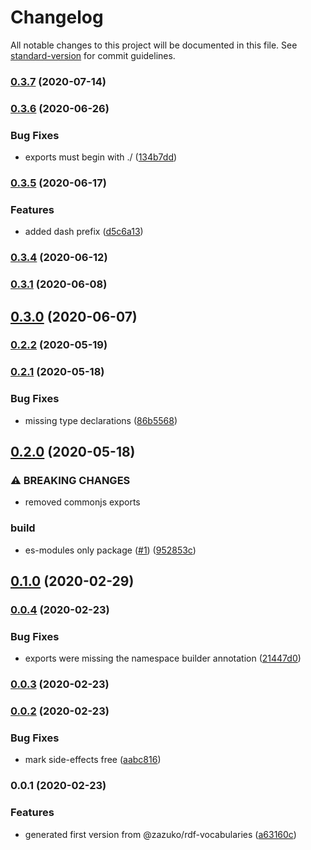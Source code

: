 # Changelog

All notable changes to this project will be documented in this file. See [standard-version](https://github.com/conventional-changelog/standard-version) for commit guidelines.

### [0.3.7](https://github.com/tpluscode/rdf-ns-builders/compare/v0.3.6...v0.3.7) (2020-07-14)

### [0.3.6](https://github.com/tpluscode/rdf-ns-builders/compare/v0.3.5...v0.3.6) (2020-06-26)


### Bug Fixes

* exports must begin with ./ ([134b7dd](https://github.com/tpluscode/rdf-ns-builders/commit/134b7dd4bc83a10806a10f439787f797e163aa53))

### [0.3.5](https://github.com/tpluscode/rdf-ns-builders/compare/v0.3.4...v0.3.5) (2020-06-17)


### Features

* added dash prefix ([d5c6a13](https://github.com/tpluscode/rdf-ns-builders/commit/d5c6a13d9ee51a8e3599d507bc5e90071d004ec1))

### [0.3.4](https://github.com/tpluscode/rdf-ns-builders/compare/v0.3.3...v0.3.4) (2020-06-12)

### [0.3.1](https://github.com/tpluscode/rdf-ns-builders/compare/v0.3.0...v0.3.1) (2020-06-08)

## [0.3.0](https://github.com/tpluscode/rdf-ns-builders/compare/v0.2.2...v0.3.0) (2020-06-07)

### [0.2.2](https://github.com/tpluscode/rdf-ns-builders/compare/v0.2.1...v0.2.2) (2020-05-19)

### [0.2.1](https://github.com/tpluscode/rdf-ns-builders/compare/v0.2.0...v0.2.1) (2020-05-18)


### Bug Fixes

* missing type declarations ([86b5568](https://github.com/tpluscode/rdf-ns-builders/commit/86b5568309bf98f6e999bd15d20b49b9bff7f06d))

## [0.2.0](https://github.com/tpluscode/rdf-ns-builders/compare/v0.1.0...v0.2.0) (2020-05-18)


### ⚠ BREAKING CHANGES

* removed commonjs exports

### build

* es-modules only package ([#1](https://github.com/tpluscode/rdf-ns-builders/issues/1)) ([952853c](https://github.com/tpluscode/rdf-ns-builders/commit/952853c3ecfb41d02a1486db010c2f9e860a9c81))

## [0.1.0](https://github.com/tpluscode/rdf-ns-builders/compare/v0.0.4...v0.1.0) (2020-02-29)

### [0.0.4](https://github.com/tpluscode/ts-template/compare/v0.0.3...v0.0.4) (2020-02-23)


### Bug Fixes

* exports were missing the namespace builder annotation ([21447d0](https://github.com/tpluscode/ts-template/commit/21447d0aa0a30e42038023b6207ae3630c22cff2))

### [0.0.3](https://github.com/tpluscode/ts-template/compare/v0.0.2...v0.0.3) (2020-02-23)

### [0.0.2](https://github.com/tpluscode/ts-template/compare/v0.0.1...v0.0.2) (2020-02-23)


### Bug Fixes

* mark side-effects free ([aabc816](https://github.com/tpluscode/ts-template/commit/aabc816278bf0a7eca84dde0273c549ac46d611b))

### 0.0.1 (2020-02-23)


### Features

* generated first version from @zazuko/rdf-vocabularies ([a63160c](https://github.com/tpluscode/ts-template/commit/a63160c91130045f08ca585654291d60ddebceda))
